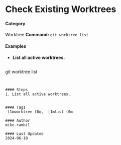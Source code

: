 # Check Existing Worktrees


#### Category
Worktree
**Command:** `git worktree list`

#### Examples
- **List all active worktrees.**

  ```sh
git worktree list
```


#### Steps
1. List all active worktrees.


#### Tags
 [1mworktree [0m,  [1mlist [0m

#### Author
mike-rambil

#### Last Updated
2024-06-10
